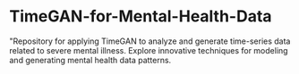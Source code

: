 # TimeGAN-for-Mental-Health-Data
"Repository for applying TimeGAN to analyze and generate time-series data related to severe mental illness. Explore innovative techniques for modeling and generating mental health data patterns.
